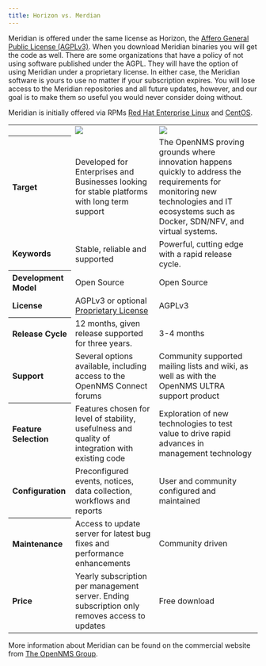 ```yaml
---
title: Horizon vs. Merdian
---
```


Meridian is offered under the same license as Horizon, the [Affero General Public License (AGPLv3)](http://en.wikipedia.org/wiki/Affero_General_Public_License).
When you download Meridian binaries you will get the code as well.
There are some organizations that have a policy of not using software published under the AGPL.
They will have the option of using Meridian under a proprietary license.
In either case, the Meridian software is yours to use no matter if your subscription expires.
You will lose access to the Meridian repositories and all future updates, however, and our goal is to make them so useful you would never consider doing without.

Meridian is initially offered via RPMs [Red Hat Enterprise Linux](http://www.redhat.com/en/technologies/linux-platforms/enterprise-linux) and [CentOS](http://www.centos.org/).

<table class="table">
  <tr>
    <td></td>
    <td><img src="images/meridian_logo_small.png" /></td>
    <td><img src="images/horizon_small.png" /></td>
  </tr>
  <tr>
    <th align="left">
      Target
    </th>
    <td align="left">
      Developed for Enterprises and Businesses looking for stable platforms with long term support
    </td>
    <td align="left">
      The OpenNMS proving grounds where innovation happens quickly to address the requirements for monitoring new technologies and IT ecosystems such as Docker, SDN/NFV, and virtual systems.
    </td>
  </tr>
  <tr>
    <td align="left">
      <strong>Keywords</strong>
    </td>
    <td align="left">
      Stable, reliable and supported
    </td>
    <td align="left">
      Powerful, cutting edge with a rapid release cycle.
    </td>
  </tr>
  <tr>
    <th align="left">
      Development Model
    </th>
    <td align="left">
      Open Source
    </td>
    <td align="left">
      Open Source
    </td>
  </tr>
  <tr>
    <td align="left">
      <strong>License</strong>
    </td>
    <td align="left">
      AGPLv3 or optional <a href="http://www.opennms.com/meridian-license/" target="_BLANK">Proprietary License</a>
    </td>
    <td align="left">
      AGPLv3
    </td>
  </tr>
  <tr>
    <th align="left">
      Release Cycle
    </th>
    <td align="left">
      12 months, given release supported for three years.
    </td>
    <td align="left">
      3-4 months
    </td>
  </tr>
  <tr>
    <td align="left">
      <strong>Support</strong>
    </td>
    <td align="left">
      Several options available, including access to the OpenNMS Connect forums
    </td>
    <td align="left">
      Community supported mailing lists and wiki, as well as with the OpenNMS ULTRA support product
    </td>
  </tr>
  <tr>
    <th align="left">
      Feature Selection
    </th>
    <td align="left">
      Features chosen for level of stability, usefulness and quality of integration with existing code
    </td>
    <td align="left">
      Exploration of new technologies to test value to drive rapid advances in management technology
    </td>
  </tr>
  <tr>
    <td align="left">
      <strong>Configuration</strong>
    </td>
    <td align="left">
      Preconfigured events, notices, data collection, workflows and reports
    </td>
    <td align="left">
      User and community configured and maintained
    </td>
  </tr>
  <tr>
    <th align="left">
      Maintenance
    </th>
    <td align="left">
      Access to update server for latest bug fixes and performance enhancements
    </td>
    <td align="left">
      Community driven
    </td>
  </tr>
  <tr>
    <td align="left">
      <strong>Price</strong>
    </td>
    <td align="left">
      Yearly subscription per management server. Ending subscription only removes access to updates
    </td>
    <td align="left">
      Free download
    </td>
  </tr>
</table>

More information about Meridian can be found on the commercial website from [The OpenNMS Group](http://www.opennms.com).
